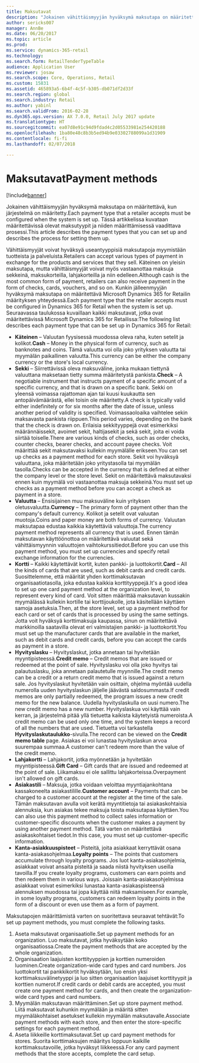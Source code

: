 ```yaml
---
title: Maksutavat
description: "Jokainen vähittäismyyjän hyväksymä maksutapa on määritettävä, kun järjestelmä on määritetty. Tässä artikkelissa kuvataan määritettävissä olevat maksutyypit ja niiden määrittämisessä vaadittava prosessi."
author: sericks007
manager: AnnBe
ms.date: 06/20/2017
ms.topic: article
ms.prod: 
ms.service: dynamics-365-retail
ms.technology: 
ms.search.form: RetailTenderTypeTable
audience: Application User
ms.reviewer: josaw
ms.search.scope: Core, Operations, Retail
ms.custom: 15831
ms.assetid: 465893a5-6b4f-4c5f-b305-db071df2d33f
ms.search.region: global
ms.search.industry: Retail
ms.author: yabinl
ms.search.validFrom: 2016-02-28
ms.dyn365.ops.version: AX 7.0.0, Retail July 2017 update
ms.translationtype: HT
ms.sourcegitcommit: ea07d8e91c94d9fdad4c2d05533981e254420188
ms.openlocfilehash: 1ba80e48c8b3b5ed94b9e03302788099a1d31909
ms.contentlocale: fi-fi
ms.lasthandoff: 02/07/2018

---
```


# <a name="payment-methods"></a><span data-ttu-id="d93d0-104">Maksutavat</span><span class="sxs-lookup"><span data-stu-id="d93d0-104">Payment methods</span></span>

[!include[banner](includes/banner.md)]


<span data-ttu-id="d93d0-105">Jokainen vähittäismyyjän hyväksymä maksutapa on määritettävä, kun järjestelmä on määritetty.</span><span class="sxs-lookup"><span data-stu-id="d93d0-105">Each payment type that a retailer accepts must be configured when the system is set up.</span></span> <span data-ttu-id="d93d0-106">Tässä artikkelissa kuvataan määritettävissä olevat maksutyypit ja niiden määrittämisessä vaadittava prosessi.</span><span class="sxs-lookup"><span data-stu-id="d93d0-106">This article describes the payment types that you can set up and describes the process for setting them up.</span></span>

<span data-ttu-id="d93d0-107">Vähittäismyyjät voivat hyväksyä useantyyppisiä maksutapoja myymistään tuotteista ja palveluista.</span><span class="sxs-lookup"><span data-stu-id="d93d0-107">Retailers can accept various types of payment in exchange for the products and services that they sell.</span></span> <span data-ttu-id="d93d0-108">Käteinen on yleisin maksutapa, mutta vähittäismyyjät voivat myös vastaanottaa maksuja sekkeinä, maksukorteilla, lahjakorteilla ja niin edelleen.</span><span class="sxs-lookup"><span data-stu-id="d93d0-108">Although cash is the most common form of payment, retailers can also receive payment in the form of checks, cards, vouchers, and so on.</span></span> <span data-ttu-id="d93d0-109">Kunkin jälleenmyyjän hyväksymä maksutapa on määritettävä Microsoft Dynamics 365 for Retailin määrityksen yhteydessä.</span><span class="sxs-lookup"><span data-stu-id="d93d0-109">Each payment type that the retailer accepts must be configured in Dynamics 365 for Retail when the system is set up.</span></span> <span data-ttu-id="d93d0-110">Seuraavassa taulukossa kuvaillaan kaikki maksutavat, jotka ovat määritettävissä Microsoft Dynamics 365 for Retailissa:</span><span class="sxs-lookup"><span data-stu-id="d93d0-110">The following list describes each payment type that can be set up in Dynamics 365 for Retail:</span></span>

-   <span data-ttu-id="d93d0-111">**Käteinen** – Valuutan fyysisessä muodossa oleva raha, kuten setelit ja kolikot.</span><span class="sxs-lookup"><span data-stu-id="d93d0-111">**Cash** – Money in the physical form of currency, such as banknotes and coins.</span></span> <span data-ttu-id="d93d0-112">Tämä valuutta voi olla joko yrityksen valuutta tai myymälän paikallinen valuutta.</span><span class="sxs-lookup"><span data-stu-id="d93d0-112">This currency can be either the company currency or the store's local currency.</span></span>
-   <span data-ttu-id="d93d0-113">**Sekki** – Siirrettävissä oleva maksuväline, jonka mukaan tiettynä valuuttana maksetaan tietty summa määritetystä pankista.</span><span class="sxs-lookup"><span data-stu-id="d93d0-113">**Check** – A negotiable instrument that instructs payment of a specific amount of a specific currency, and that is drawn on a specific bank.</span></span> <span data-ttu-id="d93d0-114">Sekki on yleensä voimassa rajattoman ajan tai kuusi kuukautta sen antopäivämäärästä, ellei toisin ole määritetty.</span><span class="sxs-lookup"><span data-stu-id="d93d0-114">A check is typically valid either indefinitely or for six months after the date of issue, unless another period of validity is specified.</span></span> <span data-ttu-id="d93d0-115">Voimassaoloaika vaihtelee sekin maksavasta pankista riippuen.</span><span class="sxs-lookup"><span data-stu-id="d93d0-115">This period varies, depending on the bank that the check is drawn on.</span></span> <span data-ttu-id="d93d0-116">Erilaisia sekkityyppejä ovat esimerkiksi määrännäissekit, avoimet sekit, haltijasekit ja sekä sekit, joita ei voida siirtää toiselle.</span><span class="sxs-lookup"><span data-stu-id="d93d0-116">There are various kinds of checks, such as order checks, counter checks, bearer checks, and account payee checks.</span></span> <span data-ttu-id="d93d0-117">Voit määrittää sekit maksutavaksi kullekin myymälälle erikseen.</span><span class="sxs-lookup"><span data-stu-id="d93d0-117">You can set up checks as a payment method for each store.</span></span> <span data-ttu-id="d93d0-118">Sekit voi hyväksyä valuuttana, joka määritetään joko yritystasolla tai myymälän tasolla.</span><span class="sxs-lookup"><span data-stu-id="d93d0-118">Checks can be accepted in the currency that is defined at either the company level or the store level.</span></span> <span data-ttu-id="d93d0-119">Sekit on määritettävä maksutavaksi ennen kuin myymälä voi vastaanottaa maksuja sekkeinä.</span><span class="sxs-lookup"><span data-stu-id="d93d0-119">You must set up checks as a payment method before you can accept a check as payment in a store.</span></span>
-   <span data-ttu-id="d93d0-120">**Valuutta** – Ensisijainen muu maksuväline kuin yrityksen oletusvaluutta.</span><span class="sxs-lookup"><span data-stu-id="d93d0-120">**Currency** – The primary form of payment other than the company's default currency.</span></span> <span data-ttu-id="d93d0-121">Kolikot ja setelit ovat valuutan muotoja.</span><span class="sxs-lookup"><span data-stu-id="d93d0-121">Coins and paper money are both forms of currency.</span></span> <span data-ttu-id="d93d0-122">Valuutan maksutapaa edustaa kaikkia käytettäviä valuuttoja.</span><span class="sxs-lookup"><span data-stu-id="d93d0-122">The currency payment method represents all currency that is used.</span></span> <span data-ttu-id="d93d0-123">Ennen tämän maksutavan käyttöönottoa on määritettävä valuutat sekä vähittäismyynnin valuuttojen vaihtokurssitiedot.</span><span class="sxs-lookup"><span data-stu-id="d93d0-123">Before you can use this payment method, you must set up currencies and specify retail exchange information for the currencies.</span></span>
-   <span data-ttu-id="d93d0-124">**Kortti** – Kaikki käytettävät kortit, kuten pankki- ja luottokortit.</span><span class="sxs-lookup"><span data-stu-id="d93d0-124">**Card** – All the kinds of cards that are used, such as debit cards and credit cards.</span></span> <span data-ttu-id="d93d0-125">Suosittelemme, että määrität yhden korttimaksutavan organisaatiotasolla, joka edustaa kaikkia korttityyppejä.</span><span class="sxs-lookup"><span data-stu-id="d93d0-125">It's a good idea to set up one card payment method at the organization level, to represent every kind of card.</span></span> <span data-ttu-id="d93d0-126">Voit sitten määrittää maksutavan kussakin myymälässä kullekin kortille tai korttijoukolle, jota käsitellään käyttäen samoja asetuksia.</span><span class="sxs-lookup"><span data-stu-id="d93d0-126">Then, at the store level, set up a payment method for each card or set of cards that is processed by using the same settings.</span></span> <span data-ttu-id="d93d0-127">Jotta voit hyväksyä korttimaksuja kaupassa, sinun on määritettävä markkinoilla saatavilla olevat eri valmistajien pankki- ja luottokortit.</span><span class="sxs-lookup"><span data-stu-id="d93d0-127">You must set up the manufacturer cards that are available in the market, such as debit cards and credit cards, before you can accept the cards as payment in a store.</span></span>
-   <span data-ttu-id="d93d0-128">**Hyvityslasku** – Hyvityslaskut, jotka annetaan tai hyvitetään myyntipisteessä.</span><span class="sxs-lookup"><span data-stu-id="d93d0-128">**Credit memo** – Credit memos that are issued or redeemed at the point of sale.</span></span> <span data-ttu-id="d93d0-129">Hyvityslasku voi olla joko hyvitys tai palautuslasku, joka annetaan palautetulle myynnille.</span><span class="sxs-lookup"><span data-stu-id="d93d0-129">The credit memo can be a credit or a return credit memo that is issued against a return sale.</span></span> <span data-ttu-id="d93d0-130">Jos hyvityslaskut hyvitetään vain osittain, ohjelma myöntää uudella numerolla uuden hyvityslaskun jäljelle jäävästä saldosummasta.</span><span class="sxs-lookup"><span data-stu-id="d93d0-130">If credit memos are only partially redeemed, the program issues a new credit memo for the new balance.</span></span> <span data-ttu-id="d93d0-131">Uudella hyvityslaskulla on uusi numero.</span><span class="sxs-lookup"><span data-stu-id="d93d0-131">The new credit memo has a new number.</span></span> <span data-ttu-id="d93d0-132">Hyvityslaskua voi käyttää vain kerran, ja järjestelmä pitää yllä tietuetta kaikista käytetyistä numeroista.</span><span class="sxs-lookup"><span data-stu-id="d93d0-132">A credit memo can be used only one time, and the system keeps a record of all the numbers that are used.</span></span> <span data-ttu-id="d93d0-133">Tietuetta voi tarkastella **Hyvityslaskutaulukko**-sivulla.</span><span class="sxs-lookup"><span data-stu-id="d93d0-133">The record can be viewed on the **Credit memo table** page.</span></span> <span data-ttu-id="d93d0-134">Asiakas ei voi lunastaa hyvityslaskun arvoa suurempaa summaa.</span><span class="sxs-lookup"><span data-stu-id="d93d0-134">A customer can't redeem more than the value of the credit memo.</span></span>
-   <span data-ttu-id="d93d0-135">**Lahjakortti** – Lahjakortit, jotka myönnetään ja hyvitetään myyntipisteessä.</span><span class="sxs-lookup"><span data-stu-id="d93d0-135">**Gift Card** – Gift cards that are issued and redeemed at the point of sale.</span></span> <span data-ttu-id="d93d0-136">Liikamaksu ei ole sallittu lahjakorteissa.</span><span class="sxs-lookup"><span data-stu-id="d93d0-136">Overpayment isn't allowed on gift cards.</span></span>
-   <span data-ttu-id="d93d0-137">**Asiakastili** – Maksuja, jotka voidaan veloittaa myyntiajankohtana kassakoneelta asiakastilille.</span><span class="sxs-lookup"><span data-stu-id="d93d0-137">**Customer account** – Payments that can be charged to a customer account at the register at the time of the sale.</span></span> <span data-ttu-id="d93d0-138">Tämän maksutavan avulla voit kerätä myyntitietoja tai asiakaskohtaisia alennuksia, kun asiakas tekee maksuja toista maksutapaa käyttäen.</span><span class="sxs-lookup"><span data-stu-id="d93d0-138">You can also use this payment method to collect sales information or customer-specific discounts when the customer makes a payment by using another payment method.</span></span> <span data-ttu-id="d93d0-139">Tätä varten on määritettävä asiakaskohtaiset tiedot.</span><span class="sxs-lookup"><span data-stu-id="d93d0-139">In this case, you must set up customer-specific information.</span></span>
-   <span data-ttu-id="d93d0-140">**Kanta-asiakkuuspisteet** – Pisteitä, joita asiakkaat kerryttävät osana kanta-asiakasohjelmaa.</span><span class="sxs-lookup"><span data-stu-id="d93d0-140">**Loyalty points** – The points that customers accumulate through loyalty programs.</span></span> <span data-ttu-id="d93d0-141">Jos luot kanta-asiakasohjelmia, asiakkaat voivat ansaita pisteitä ja saada niistä hyvityksen useilla tavoilla.</span><span class="sxs-lookup"><span data-stu-id="d93d0-141">If you create loyalty programs, customers can earn points and then redeem them in various ways.</span></span> <span data-ttu-id="d93d0-142">Joissain kanta-asiakasohjelmissa asiakkaat voivat esimerkiksi lunastaa kanta-asiakaspisteensä alennuksen muodossa tai jopa käyttää niitä maksamiseen.</span><span class="sxs-lookup"><span data-stu-id="d93d0-142">For example, in some loyalty programs, customers can redeem loyalty points in the form of a discount or even use them as a form of payment.</span></span>

<span data-ttu-id="d93d0-143">Maksutapojen määrittämistä varten on suoritettava seuraavat tehtävät:</span><span class="sxs-lookup"><span data-stu-id="d93d0-143">To set up payment methods, you must complete the following tasks.</span></span>

1.  <span data-ttu-id="d93d0-144">Aseta maksutavat organisaatiolle.</span><span class="sxs-lookup"><span data-stu-id="d93d0-144">Set up payment methods for an organization.</span></span> <span data-ttu-id="d93d0-145">Luo maksutavat, jotka hyväksytään koko organisaatiossa.</span><span class="sxs-lookup"><span data-stu-id="d93d0-145">Create the payment methods that are accepted by the whole organization.</span></span>
2.  <span data-ttu-id="d93d0-146">Organisaation laajuisten korttityyppien ja korttien numeroiden luominen.</span><span class="sxs-lookup"><span data-stu-id="d93d0-146">Create organization-wide card types and card numbers.</span></span> <span data-ttu-id="d93d0-147">Jos luottokortit tai pankkikortit hyväksytään, luo ensin yksi korttimaksuvälinetyyppi ja luo sitten organisaation laajuiset korttityypit ja korttien numerot.</span><span class="sxs-lookup"><span data-stu-id="d93d0-147">If credit cards or debit cards are accepted, you must create one payment method for cards, and then create the organization-wide card types and card numbers.</span></span>
3.  <span data-ttu-id="d93d0-148">Myymälän maksutavan määrittäminen.</span><span class="sxs-lookup"><span data-stu-id="d93d0-148">Set up store payment method.</span></span> <span data-ttu-id="d93d0-149">Liitä maksutavat kuhunkin myymälään ja määritä sitten myymäläkohtaiset asetukset kullekin myymälän maksutavalle.</span><span class="sxs-lookup"><span data-stu-id="d93d0-149">Associate payment methods with each store, and then enter the store-specific settings for each payment method.</span></span>
4.  <span data-ttu-id="d93d0-150">Aseta liikkeille korttimaksutavat.</span><span class="sxs-lookup"><span data-stu-id="d93d0-150">Set up card payment methods for stores.</span></span> <span data-ttu-id="d93d0-151">Suorita korttimaksujen määritys loppuun kaikille korttimaksutavoille, jotka hyväksyt liikkeessä.</span><span class="sxs-lookup"><span data-stu-id="d93d0-151">For any card payment methods that the store accepts, complete the card setup.</span></span>





